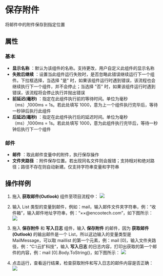 # 保存附件

将邮件中的附件保存到指定位置

## 属性

### 基本

- **显示名称** ：默认为该组件的名称。支持更改，用户自定义此组件的显示名称
- **失败后继续** ：设置当此组件运行失败时，是否忽略此错误继续运行下一个组件。下拉框选择，当选择 "是" 时，如果该组件运行时遇到错误，该流程也会继续执行下一个组件，并不会停止；当选择 "否" 时，如果该组件运行时遇到错误，该流程将会停止执行并抛出错误
- **前延迟(毫秒)** ：指定在此组件执行前的等待时间。单位为毫秒（ms）,1000ms = 1s。若此处填写 1000，意为上一个组件执行完毕后，等待一秒钟后执行此组件
- **后延迟(毫秒)** ：指定在此组件执行后的延迟时间。单位为毫秒（ms）,1000ms = 1s。若此处填写 1000，意为此组件执行完毕后，等待一秒钟后执行下一个组件

### 邮件

- **邮件** ：取此邮件变量中的附件，执行保存操作
- **文件夹路径** ：附件保存位置。若出现同名文件则会报错；支持相对和绝对路径；路径不存在则自动新建。仅支持字符串变量和字符串

## 操作样例

1. 拖入 **获取邮件(Outlook)** 组件至项目流程中：
![](https://docimages.blob.core.chinacloudapi.cn/images/Activities/GetOutlookMail20201222.png)

2. 输入 List <MailMessage> 类型的变量到邮件，例如：mail，输入邮件文件夹字符串，例：“收件箱”，输入邮件地址字符串，例：“××@encootech.com”，如下图所示：
![](https://docimages.blob.core.chinacloudapi.cn/images/Activities/GetOutlookMail2020122202.png)

3. 拖入 **保存附件** 和 **写入日志** 组件，输入 **保存附件** 的邮件，因为 **获取邮件(Outlook)** 的输出邮件是一个 List，所以这边输入的变量类型是 MailMessage，可以取 maillist 的第一个元素，例：mail [0]，输入文件夹路径，例：“C:\\云扩科技”，输入 **写入日志** 的日志内容，打印出获取的第一个邮件的内容，例：mail [0].Body.ToString()，如下图所示：
![](https://docimages.blob.core.chinacloudapi.cn/images/Activities/GetOutlookMail2020122203.png)

4. 点击运行，查看运行结果，检查获取附件和写入日志的邮件内容是否正确：
![](https://docimages.blob.core.chinacloudapi.cn/images/Activities/GetOutlookMail2020122204.png)